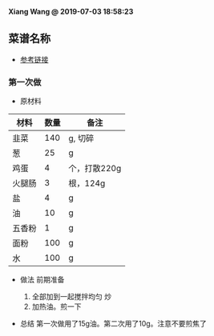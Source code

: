 **Xiang Wang @ 2019-07-03 18:58:23**

## 菜谱名称
* [参考链接](https://github.com/ramwin/chinese-recipe)

### 第一次做
* 原材料

材料|数量|备注
---|---|---
韭菜|140|g, 切碎
葱|25|g
鸡蛋|4|个，打散220g
火腿肠|3|根，124g
盐|4|g
油|10|g
五香粉|1|g
面粉|100|g
水|100|g


* 做法
前期准备
    1. 全部加到一起搅拌均匀
炒
    2. 加热油。煎一下

* 总结
    第一次做用了15g油。第二次用了10g。注意不要煎焦了
